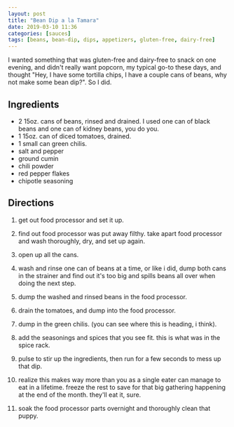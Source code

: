 ```yaml
---
layout: post
title: "Bean Dip a la Tamara"
date: 2019-03-10 11:36
categories: [sauces]
tags: [beans, bean-dip, dips, appetizers, gluten-free, dairy-free]
---
```

I wanted something that was gluten-free and dairy-free to snack on one evening, and didn't really want popcorn, my typical go-to these days, and thought "Hey, I have some tortilla chips, I have a couple cans of beans, why not make some bean dip?". So I did.

## Ingredients

- 2 15oz. cans of beans, rinsed and drained. I used one can of black beans and one can of kidney beans, you do you.
- 1 15oz. can of diced tomatoes, drained.
- 1 small can green chilis.
- salt and pepper
- ground cumin
- chili powder
- red pepper flakes
- chipotle seasoning

## Directions

1. get out food processor and set it up.

2. find out food processor was put away filthy. take apart food processor and wash thoroughly, dry, and set up again.

3. open up all the cans.

4. wash and rinse one can of beans at a time, or like i did, dump both cans in the strainer and find out it's too big and spills beans all over when doing the next step.

5. dump the washed and rinsed beans in the food processor.

6. drain the tomatoes, and dump into the food processor.

7. dump in the green chilis. (you can see where this is heading, i think).

8. add the seasonings and spices that you see fit. this is what was in the spice rack.

9. pulse to stir up the ingredients, then run for a few seconds to mess up that dip.

10. realize this makes way more than you as a single eater can manage to eat in a lifetime. freeze the rest to save for that big gathering happening at the end of the month. they'll eat it, sure.

11. soak the food processor parts overnight and thoroughly clean that puppy.
